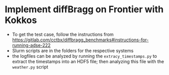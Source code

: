 Implement diffBragg on Frontier with Kokkos
===========================================

- To get the test case, follow the instructions from https://gitlab.com/cctbx/diffbragg_benchmarks#instructions-for-running-adse-222
- Slurm scripts are in the folders for the respective systems
- the logfiles can be analyzed by running the `extracy_timestamps.py` to extract the timestamps into an HDF5 file; then analyzing this file with the `weather.py` script
